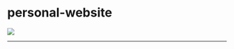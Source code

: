 # personal-website
<img src="https://img.shields.io/badge/%D0%A1%D0%B0%D0%B9%D1%82%20%D0%B2%D0%B8%D0%B7%D0%B8%D1%82%D0%BA%D0%B0-%D0%A3%20%D0%95%D0%B2%D0%B3%D0%B5%D0%BD%D0%B8%D0%B9-green?style=for-the-badge&logo=appveyor"></img>
<hr>

